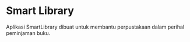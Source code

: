 # Smart Library

Aplikasi SmartLibrary dibuat untuk membantu perpustakaan dalam perihal peminjaman buku.
